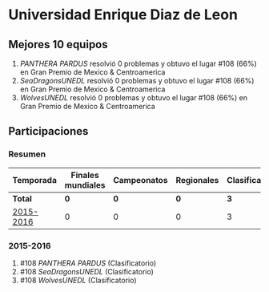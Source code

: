 ---
---

# Universidad Enrique Diaz de Leon

## Mejores 10 equipos

1. _PANTHERA PARDUS_ resolvió 0 problemas y obtuvo el lugar #108 (66%) en Gran Premio de Mexico & Centroamerica
1. _SeaDragonsUNEDL_ resolvió 0 problemas y obtuvo el lugar #108 (66%) en Gran Premio de Mexico & Centroamerica
1. _WolvesUNEDL_ resolvió 0 problemas y obtuvo el lugar #108 (66%) en Gran Premio de Mexico & Centroamerica

## Participaciones

### Resumen

| Temporada | Finales mundiales | Campeonatos | Regionales | Clasificatorios | Equipos |
| --- | --- | --- | --- | --- | --- |
| **Total** | **0** | **0** | **0** | **3** | **3** |
| [2015-2016](#2015-2016) | 0 | 0 | 0 | 3 | 3 |

### 2015-2016

1. #108 _PANTHERA PARDUS_ (Clasificatorio)
1. #108 _SeaDragonsUNEDL_ (Clasificatorio)
1. #108 _WolvesUNEDL_ (Clasificatorio)



